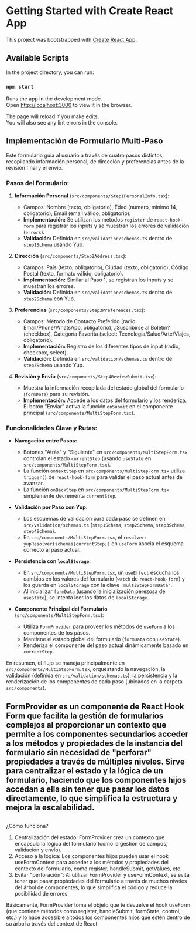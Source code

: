 # Getting Started with Create React App

This project was bootstrapped with [Create React App](https://github.com/facebook/create-react-app).

## Available Scripts

In the project directory, you can run:

### `npm start`

Runs the app in the development mode.\
Open [http://localhost:3000](http://localhost:3000) to view it in the browser.

The page will reload if you make edits.\
You will also see any lint errors in the console.

## Implementación de Formulario Multi-Paso

Este formulario guía al usuario a través de cuatro pasos distintos, recopilando información personal, de dirección y preferencias antes de la revisión final y el envío.

### Pasos del Formulario:

1.  **Información Personal** (`src/components/Step1PersonalInfo.tsx`):
    * Campos: Nombre (texto, obligatorio), Edad (número, mínimo 14, obligatorio), Email (email válido, obligatorio).
    * **Implementación:** Se utilizan los métodos `register` de `react-hook-form` para registrar los inputs y se muestran los errores de validación (`errors`).
    * **Validación:** Definida en `src/validation/schemas.ts` dentro de `step1Schema` usando Yup.

2.  **Dirección** (`src/components/Step2Address.tsx`):
    * Campos: País (texto, obligatorio), Ciudad (texto, obligatorio), Código Postal (texto, formato válido, obligatorio).
    * **Implementación:** Similar al Paso 1, se registran los inputs y se muestran los errores.
    * **Validación:** Definida en `src/validation/schemas.ts` dentro de `step2Schema` con Yup.

3.  **Preferencias** (`src/components/Step3Preferences.tsx`):
    * Campos: Método de Contacto Preferido (radio: Email/Phone/WhatsApp, obligatorio), ¿Suscribirse al Boletín? (checkbox), Categoría Favorita (select: Tecnología/Salud/Arte/Viajes, obligatorio).
    * **Implementación:** Registro de los diferentes tipos de input (radio, checkbox, select).
    * **Validación:** Definida en `src/validation/schemas.ts` dentro de `step3Schema` usando Yup.

4.  **Revisión y Envío** (`src/components/Step4ReviewSubmit.tsx`):
    * Muestra la información recopilada del estado global del formulario (`formData`) para su revisión.
    * **Implementación:** Accede a los datos del formulario y los renderiza. El botón "Enviar" activa la función `onSubmit` en el componente principal (`src/components/MultiStepForm.tsx`).

### Funcionalidades Clave y Rutas:

* **Navegación entre Pasos:**
    * Botones "Atrás" y "Siguiente" en `src/components/MultiStepForm.tsx` controlan el estado `currentStep` (usando `useState` en `src/components/MultiStepForm.tsx`).
    * La función `onNextStep` en `src/components/MultiStepForm.tsx` utiliza `trigger()` de `react-hook-form` para validar el paso actual antes de avanzar.
    * La función `onBackStep` en `src/components/MultiStepForm.tsx` simplemente decrementa `currentStep`.

* **Validación por Paso con Yup:**
    * Los esquemas de validación para cada paso se definen en `src/validation/schemas.ts` (`step1Schema`, `step2Schema`, `step3Schema`, `step4Schema`).
    * En `src/components/MultiStepForm.tsx`, el `resolver: yupResolver(schemas[currentStep])` en `useForm` asocia el esquema correcto al paso actual.

* **Persistencia con `localStorage`:**
    * En `src/components/MultiStepForm.tsx`, un `useEffect` escucha los cambios en los valores del formulario (`watch` de `react-hook-form`) y los guarda en `localStorage` con la clave `'multiStepFormData'`.
    * Al inicializar `formData` (usando la inicialización perezosa de `useState`), se intenta leer los datos de `localStorage`.

* **Componente Principal del Formulario** (`src/components/MultiStepForm.tsx`):
    * Utiliza `FormProvider` para proveer los métodos de `useForm` a los componentes de los pasos.
    * Mantiene el estado global del formulario (`formData` con `useState`).
    * Renderiza el componente del paso actual dinámicamente basado en `currentStep`.

En resumen, el flujo se maneja principalmente en `src/components/MultiStepForm.tsx`, orquestando la navegación, la validación (definida en `src/validation/schemas.ts`), la persistencia y la renderización de los componentes de cada paso (ubicados en la carpeta `src/components`).

## FormProvider es un componente de React Hook Form que facilita la gestión de formularios complejos al proporcionar un contexto que permite a los componentes secundarios acceder a los métodos y propiedades de la instancia del formulario sin necesidad de "perforar" propiedades a través de múltiples niveles. Sirve para centralizar el estado y la lógica de un formulario, haciendo que los componentes hijos accedan a ella sin tener que pasar los datos directamente, lo que simplifica la estructura y mejora la escalabilidad. 
##
¿Cómo funciona?
1. Centralización del estado:
FormProvider crea un contexto que encapsula la lógica del formulario (como la gestión de campos, validación y envío).
2. Acceso a la lógica:
Los componentes hijos pueden usar el hook useFormContext para acceder a los métodos y propiedades del contexto del formulario, como register, handleSubmit, getValues, etc. 
3. Evitar "perforación":
Al utilizar FormProvider y useFormContext, se evita tener que pasar propiedades del formulario a través de muchos niveles del árbol de componentes, lo que simplifica el código y reduce la posibilidad de errores

Básicamente, FormProvider toma el objeto que te devuelve el hook useForm (que contiene métodos como register, handleSubmit, formState, control, etc.) y lo hace accesible a todos los componentes hijos que estén dentro de su árbol a través del context de React.